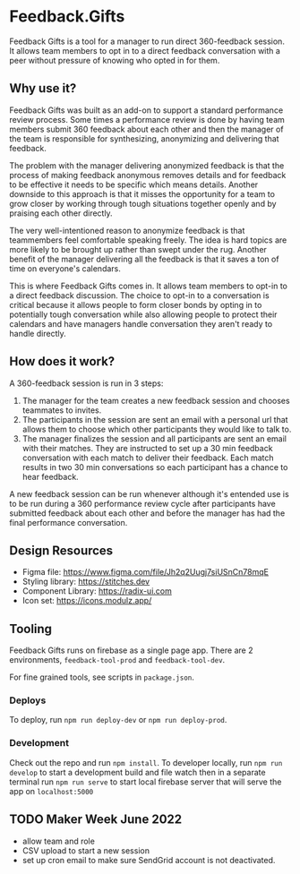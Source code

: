 # Feedback.Gifts

Feedback Gifts is a tool for a manager to run direct 360-feedback session. It allows 
team members to opt in to a direct feedback conversation with a peer without pressure
of knowing who opted in for them.

## Why use it?

Feedback Gifts was built as an add-on to support a standard performance review process. Some
times a performance review is done by having team members submit 360 feedback about each other 
and then the manager of the team is responsible for synthesizing, anonymizing and delivering that feedback.

The problem with the manager delivering anonymized feedback is that the process of making feedback
anonymous removes details and for feedback to be effective it needs to be specific which means details. 
Another downside to this approach is that it misses the opportunity for a team to grow closer
by working through tough situations together openly and by praising each other directly.

The very well-intentioned reason to anonymize feedback is that teammembers feel comfortable speaking
freely. The idea is hard topics are more likely to be brought up rather than swept under the rug. Another
benefit of the manager delivering all the feedback is that it saves a ton of time on everyone's 
calendars.

This is where Feedback Gifts comes in. It allows team members to opt-in to a direct feedback
discussion. The choice to opt-in to a conversation is critical because it allows people to form closer 
bonds by opting in to potentially tough conversation while also allowing people to protect their
calendars and have managers handle conversation they aren't ready to handle directly.

## How does it work?

A 360-feedback session is run in 3 steps:

1. The manager for the team creates a new feedback session and chooses teammates to invites.
2. The participants in the session are sent an email with a personal url that allows them to choose
   which other participants they would like to talk to.
3. The manager finalizes the session and all participants are sent an email with their matches. They
   are instructed to set up a 30 min feedback conversation with each match to deliver their feedback. 
   Each match results in two 30 min conversations so each participant has a chance to hear feedback.
   
A new feedback session can be run whenever although it's entended use is to be run during a 360 performance 
review cycle after participants have submitted feedback about each other and before the manager has
had the final performance conversation.

## Design Resources

- Figma file: https://www.figma.com/file/Jh2q2Uugj7siUSnCn78mqE
- Styling library: https://stitches.dev
- Component Library: https://radix-ui.com
- Icon set: https://icons.modulz.app/

## Tooling

Feedback Gifts runs on firebase as a single page app. There are 2 environments, `feedback-tool-prod` 
and `feedback-tool-dev`. 

For fine grained tools, see scripts in `package.json`. 

### Deploys

To deploy, run `npm run deploy-dev` or `npm run deploy-prod`.

### Development

Check out the repo and run `npm install`. To developer locally, run `npm run develop` to start a development
build and file watch then in a separate terminal run `npm run serve` to start local firebase server that 
will serve the app on `localhost:5000`

## TODO Maker Week June 2022
- allow team and role
- CSV upload to start a new session
- set up cron email to make sure SendGrid account is not deactivated.